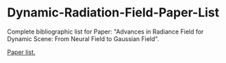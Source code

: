 # Dynamic-Radiation-Field-Paper-List
Complete bibliographic list for Paper: "Advances in Radiance Field for Dynamic Scene: From Neural Field to Gaussian Field".

[Paper list.](paper_list.md)